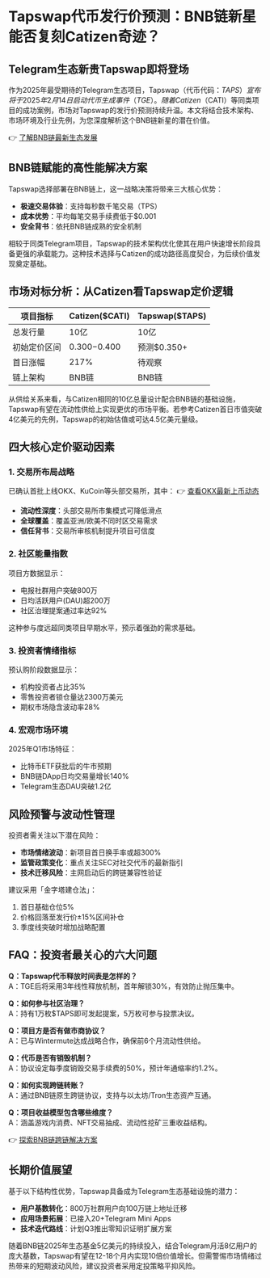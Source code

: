 # Tapswap代币发行价预测：BNB链新星能否复刻Catizen奇迹？

## Telegram生态新贵Tapswap即将登场

作为2025年最受期待的Telegram生态项目，Tapswap（代币代码：$TAPS）宣布将于2025年2月14日启动代币生成事件（TGE）。随着Catizen（$CATI）等同类项目的成功案例，市场对Tapswap的发行价预测持续升温。本文将结合技术架构、市场环境及行业先例，为您深度解析这个BNB链新星的潜在价值。

👉 [了解BNB链最新生态发展](https://bit.ly/okx_welcome)

## BNB链赋能的高性能解决方案

Tapswap选择部署在BNB链上，这一战略决策将带来三大核心优势：
- **极速交易体验**：支持每秒数千笔交易（TPS）
- **成本优势**：平均每笔交易手续费低于$0.001
- **安全背书**：依托BNB链成熟的安全机制

相较于同类Telegram项目，Tapswap的技术架构优化使其在用户快速增长阶段具备更强的承载能力。这种技术选择与Catizen的成功路径高度契合，为后续价值发现奠定基础。

## 市场对标分析：从Catizen看Tapswap定价逻辑

| 项目指标        | Catizen($CATI) | Tapswap($TAPS) |
|----------------|----------------|----------------|
| 总发行量        | 10亿           | 10亿           |
| 初始定价区间    | $0.300-$0.400  | 预测$0.350+     |
| 首日涨幅        | 217%           | 待观察         |
| 链上架构        | BNB链          | BNB链          |

从供给关系来看，与Catizen相同的10亿总量设计配合BNB链的基础设施，Tapswap有望在流动性供给上实现更优的市场平衡。若参考Catizen首日市值突破4亿美元的先例，Tapswap的初始估值或可达4.5亿美元量级。

## 四大核心定价驱动因素

### 1. 交易所布局战略
已确认首批上线OKX、KuCoin等头部交易所，其中：
👉 [查看OKX最新上币动态](https://bit.ly/okx_welcome)

- **流动性深度**：头部交易所市集模式可降低滑点
- **全球覆盖**：覆盖亚洲/欧美不同时区交易需求
- **信任背书**：交易所审核机制提升项目可信度

### 2. 社区能量指数
项目方数据显示：
- 电报社群用户突破800万
- 日均活跃用户(DAU)超200万
- 社区治理提案通过率达92%

这种参与度远超同类项目早期水平，预示着强劲的需求基础。

### 3. 投资者情绪指标
预认购阶段数据显示：
- 机构投资者占比35%
- 零售投资者锁仓量达2300万美元
- 期权市场隐含波动率28%

### 4. 宏观市场环境
2025年Q1市场特征：
- 比特币ETF获批后的牛市预期
- BNB链DApp日均交易量增长140%
- Telegram生态DAU突破1.2亿

## 风险预警与波动性管理

投资者需关注以下潜在风险：
- **市场情绪波动**：新项目首日换手率或超300%
- **监管政策变化**：重点关注SEC对社交代币的最新指引
- **技术迁移风险**：主网启动后的跨链兼容性验证

建议采用「金字塔建仓法」：
1. 首日基础仓位5%
2. 价格回落至发行价±15%区间补仓
3. 季度线突破时增加战略配置

## FAQ：投资者最关心的六大问题

**Q：Tapswap代币释放时间表是怎样的？**  
A：TGE后将采用3年线性释放机制，首年解锁30%，有效防止抛压集中。

**Q：如何参与社区治理？**  
A：持有1万枚$TAPS即可发起提案，5万枚可参与投票决议。

**Q：项目方是否有做市商协议？**  
A：已与Wintermute达成战略合作，确保前6个月流动性供给。

**Q：代币是否有销毁机制？**  
A：协议设定每季度销毁交易手续费的50%，预计年通缩率约1.2%。

**Q：如何实现跨链转账？**  
A：通过BNB链原生跨链协议，支持与以太坊/Tron生态资产互通。

**Q：项目收益模型包含哪些维度？**  
A：涵盖游戏内消费、NFT交易抽成、流动性挖矿三重收益结构。

👉 [探索BNB链跨链解决方案](https://bit.ly/okx_welcome)

## 长期价值展望

基于以下结构性优势，Tapswap具备成为Telegram生态基础设施的潜力：
- **用户基数转化**：800万社群用户向100万链上地址迁移
- **应用场景拓展**：已接入20+Telegram Mini Apps
- **技术迭代路线**：计划Q3推出零知识证明扩展方案

随着BNB链2025年生态基金5亿美元的持续投入，结合Telegram月活8亿用户的庞大基数，Tapswap有望在12-18个月内实现10倍价值增长。但需警惕市场情绪过热带来的短期波动风险，建议投资者采用定投策略平抑风险。
